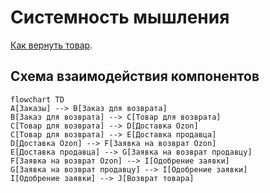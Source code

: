 # Системность мышления
[Как вернуть товар](https://docs.ozon.ru/common/otmena-i-vozvrat-zakaza/kak-vernut-tovar/?country=RU). 
## Схема взаимодействия компонентов

```mermaid
flowchart TD
A[Заказы] --> B[Заказ для возврата]
B[Заказ для возврата] --> C[Товар для возврата]
C[Товар для возврата] --> D[Доставка Ozon]
C[Товар для возврата] --> E[Доставка продавца]
D[Доставка Ozon] --> F[Заявка на возврат Ozon]
E[Доставка продавца] --> G[Заявка на возврат продавцу]
F[Заявка на возврат Ozon] --> I[Одобрение заявки]
G[Заявка на возврат продавцу] --> I[Одобрение заявки]
I[Одобрение заявки] --> J[Возврат товара]
```

